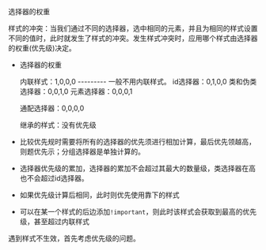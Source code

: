 选择器的权重

样式的冲突：当我们通过不同的选择器，选中相同的元素，并且为相同的样式设置不同的值时，此时就发生了样式的冲突。发生样式冲突时，应用哪个样式由选择器的权重(优先级)决定。

+ 选择器的权重

  内联样式：1,0,0,0     ---------    一般不用内联样式。
  id选择器：0,1,0,0
  类和伪类选择器：0,0,1,0
  元素选择器：0,0,0,1

  通配选择器：0,0,0,0

  继承的样式：没有优先级

+ 比较优先规时需要将所有的选择器的优先须进行相加计算，最后优先领越高， 则题优先示；分组选择器是单独计算的。
+ 选择器优先级的累加，选择器的累加不会超过其最大的数量级，类选择器在高也不会超过id选择器。
+ 如果优先级计算后相同，此时则优先使用靠下的样式
+ 可以在某一个样式的后边添加`!important`，则此时该样式会获取到最高的优先级，甚至超过内联样式

遇到样式不生效，首先考虑优先级的问题。